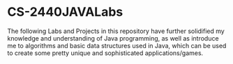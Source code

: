 # CS-2440JAVALabs
The following Labs and Projects in this repository have further solidified my knowledge and understanding of Java programming, as well as introduce me to algorithms and basic data structures used in Java, which can be used to create some pretty unique and sophisticated applications/games.
